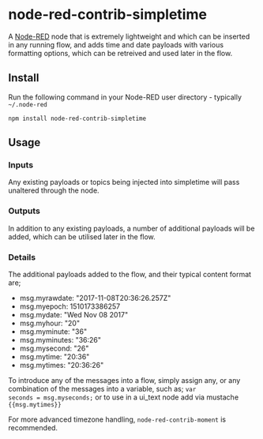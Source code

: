 node-red-contrib-simpletime
====================

A <a href="http://nodered.org" target="_new">Node-RED</a> node that is extremely lightweight and which can be inserted in any running flow, and adds time and date payloads with various formatting options, which can be retreived and used later in the flow.

Install
-------

Run the following command in your Node-RED user directory - typically `~/.node-red`

    npm install node-red-contrib-simpletime


Usage
-----


### Inputs

Any existing payloads or topics being injected into simpletime will pass unaltered through the node.

### Outputs

In addition to any existing payloads, a number of additional payloads will be added, which can be utilised later in the flow.

### Details

The additional payloads added to the flow, and their typical content format are;

* msg.myrawdate: "2017-11-08T20:36:26.257Z"
* msg.myepoch: 1510173386257
* msg.mydate: "Wed Nov 08 2017"
* msg.myhour: "20"
* msg.myminute: "36"
* msg.myminutes: "36:26"
* msg.mysecond: "26"
* msg.mytime: "20:36"
* msg.mytimes: "20:36:26"

To introduce any of the messages into a flow, simply assign any, or any combination of the messages into a variable, such as; <code>var seconds = msg.myseconds;</code> or to use in a ui_text node add via mustache <code>{{msg.mytimes}}</code>

For more advanced timezone handling, <code>node-red-contrib-moment</code> is recommended.
